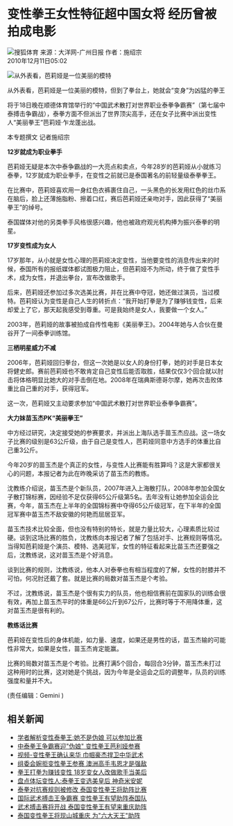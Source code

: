 # 变性拳王女性特征超中国女将 经历曾被拍成电影

![搜狐体育](https://sports.sohu.com/upload/simgs20110121/sports_gmlogo2.gif)
来源：大洋网-广州日报 作者：施绍宗  
2010年12月11日05:02

![从外表看，芭莉娅是一位美丽的模特](https://photocdn.sohu.com/20101207/Img278140184.jpg)

从外表看，芭莉娅是一位美丽的模特，但到了拳台上，她就会“变身”为凶猛的拳王

将于18日晚在顺德体育馆举行的“中国武术散打对世界职业泰拳争霸赛”（第七届中泰搏击争霸战），泰拳方面不但派出了世界顶尖高手，还在女子比赛中派出变性人“美丽拳王”芭莉娅·乍龙蓬出战。

本专题撰文 记者施绍宗

**12岁就成为职业拳手**

芭莉娅无疑是本次中泰争霸战的一大亮点和卖点，今年28岁的芭莉娅从小就练习泰拳，12岁就成为职业拳手，在变性之前就已是泰国著名的前轻量级泰拳拳王。

在比赛中，芭莉娅喜欢用一身红色衣裤裹住自己，一头黑色的长发用红色的丝巾系在脑后，脸上还薄施脂粉、擦着口红，赛后芭莉娅还亲吻对手，因此获得了“美丽拳王”的绰号。

泰国媒体对他的另类拳手风格很感兴趣，他也被政府观光机构捧为振兴泰拳的明星。

**17岁变性成为女人**

17岁那年，从小就是女性心理的芭莉娅决定变性，当他要变性的消息传出来的时候，泰国所有的报纸媒体都试图极力阻止，但芭莉娅不为所动，终于做了变性手术，成为女性，并退出拳台，宣布改做歌手。

后来，芭莉娅还参加过多次选美比赛，并在比赛中夺冠，她还做过演员，当过模特。芭莉娅认为变性是自己人生的转折点：“我开始打拳是为了赚够钱变性，后来却爱上了它，那天起我感受到尊重。可是我始终是女人，我要做一个女人。”

2003年，芭莉娅的故事被拍成自传性电影《美丽拳王》。2004年她与人合伙在曼谷开了一间泰拳训练馆。

**三栖明星威力不减**

2006年，芭莉娅回归拳台，但这一次她是以女人的身份打拳，她的对手是日本女将健史郎。赛前芭莉娅也不敢肯定自己变性后能否取胜，结果仅仅3个回合就以肘击将体格明显比她大的对手击倒在地。2008年在瑞典斯德哥尔摩，她再次击败体重比自己重的对手，获得冠军。

这一次，芭莉娅又主动要求参加“中国武术散打对世界职业泰拳争霸赛”。

**大力妹苗玉杰PK“美丽拳王”**

中方经过研究，决定接受她的参赛要求，并派出上海队选手苗玉杰应战。这一场女子比赛的级别是63公斤级，由于自己是变性人，芭莉娅同意中方选手的体重比自己重3公斤。

今年20岁的苗玉杰是个真正的女性，与变性人比赛能有胜算吗？这是大家都很关心的问题，本报记者为此在昨晚采访了苗玉杰的教练。

沈教练介绍说，苗玉杰是个新队员，2007年进入上海散打队，2008年参加全国女子散打锦标赛，因经验不足仅获得65公斤级第5名。去年没有让她参加全运会比赛，今年，苗玉杰在上半年的全国锦标赛中夺得65公斤级冠军，在下半年的全国冠军赛中苗玉杰不敌安徽的何艳而屈居亚军。

苗玉杰技术比较全面，但也没有特别的特长，就是力量比较大，心理素质比较过硬。谈到这场比赛的胜负，沈教练向本报记者了解了包括对手、比赛规则等情况。当得知芭莉娅是个演员、模特、选美冠军，女性的特征看起来比苗玉杰还要强之后，沈教练说，这对苗玉杰是个好消息。

谈到比赛的规则，沈教练说，他本人对泰拳也有相当程度的了解，女性的肘膝并不可怕，何况肘还戴了套。就是比赛的局数对苗玉杰是个考验。

不过，沈教练说，苗玉杰是个很有实力的队员，他也相信赛前在国家队的训练会很有效，再加上苗玉杰平时的体重是66公斤到67公斤，比赛时等于不用降体重，这对苗玉杰是很有利的。

**教练话比赛**

芭莉娅在变性后的身体机能，如力量、速度，如果还是男性的话，苗玉杰输的可能性非常大，如果是女性，苗玉杰肯定能赢。

比赛的局数对苗玉杰是个考验。比赛打满5个回合，每回合3分钟，苗玉杰未打过这种用时的比赛，这对她是个挑战，因为今年是全运会之后的调整年，队员的训练强度和量并不大。

(责任编辑：Gemini ) 

## 相关新闻
- [学者解析变性泰拳王:她不是伪娘 可以参加比赛](https://sports.sohu.com/20101130/n278005118.shtml)
- [中泰拳王争霸赛迎"伪娘" 变性拳王芭利娅参赛](https://sports.sohu.com/20101205/n278103159.shtml)
- [视频-变性拳王确认来华 巾帼豪杰捍卫中华武术](https://s.sohu.com/20101202/n278060043.shtml)
- [组委会婉拒变性拳王参赛 澳洲高手韦恩才是强敌](https://sports.sohu.com/20101201/n278030182.shtml)
- [拳王打拳为赚钱变性 18岁变女人改做歌手当美后](https://sports.sohu.com/20101130/n277998463.shtml)
- [盘点体坛变性人:泰拳王变选美皇后 神奇米安妮](https://sports.sohu.com/20100715/n273529764.shtml)
- [泰拳对抗赛规则被修改 泰国变性拳王将助阵比赛](https://sports.sohu.com/20100310/n270713438.shtml)
- [国际武术搏击王争霸赛 变性拳王有望助阵泰国队](https://sports.sohu.com/20100310/n270712846.shtml)
- [武术搏击赛将开战 泰国变性拳王有望来重庆助阵](https://sports.sohu.com/20100310/n270709384.shtml)
- [泰国变性拳王将现山城重庆 为"六大天王"助阵](https://sports.sohu.com/20100310/n270701025.shtml)